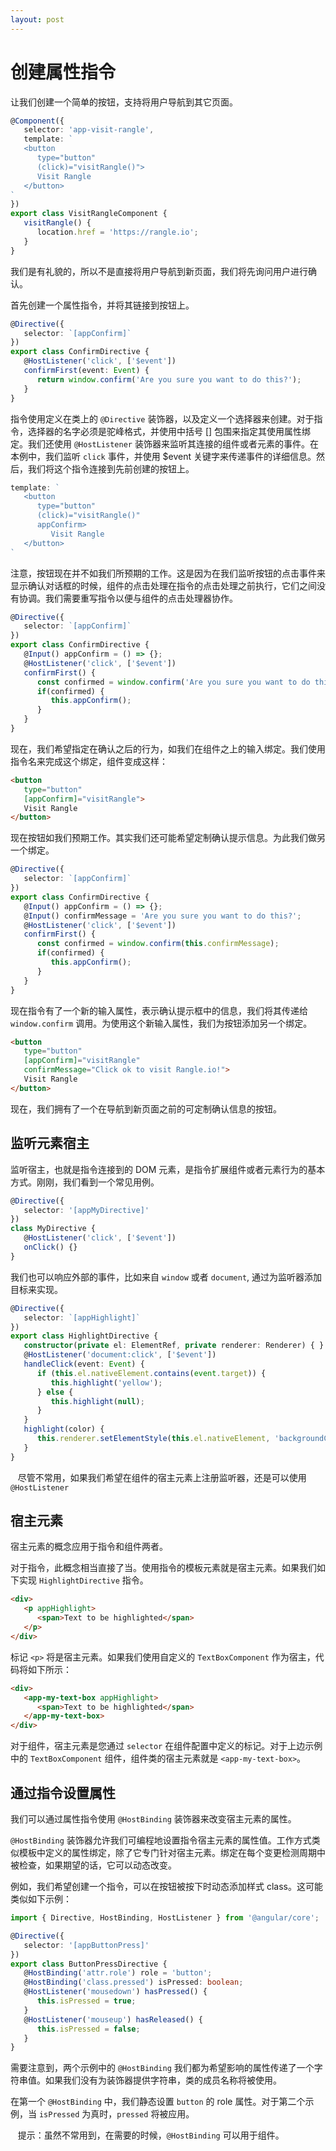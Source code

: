```yaml
---
layout: post
---
```

# 创建属性指令
让我们创建一个简单的按钮，支持将用户导航到其它页面。

```typescript 
@Component({
   selector: 'app-visit-rangle',
   template: `
   <button
      type="button"
      (click)="visitRangle()">
      Visit Rangle
   </button>
`
})
export class VisitRangleComponent {
   visitRangle() {
      location.href = 'https://rangle.io';
   }
}
```

我们是有礼貌的，所以不是直接将用户导航到新页面，我们将先询问用户进行确认。

首先创建一个属性指令，并将其链接到按钮上。

```typescript
@Directive({
   selector: `[appConfirm]`
})
export class ConfirmDirective {
   @HostListener('click', ['$event'])
   confirmFirst(event: Event) {
      return window.confirm('Are you sure you want to do this?');
   }
}
```

指令使用定义在类上的 `@Directive` 装饰器，以及定义一个选择器来创建。对于指令，选择器的名字必须是驼峰格式，并使用中括号 [] 包围来指定其使用属性绑定。我们还使用 `@HostListener` 装饰器来监听其连接的组件或者元素的事件。在本例中，我们监听 `click` 事件，并使用 $event 关键字来传递事件的详细信息。然后，我们将这个指令连接到先前创建的按钮上。

```typescript
template: `
   <button
      type="button"
      (click)="visitRangle()"
      appConfirm>
         Visit Rangle
   </button>
`
```

注意，按钮现在并不如我们所预期的工作。这是因为在我们监听按钮的点击事件来显示确认对话框的时候，组件的点击处理在指令的点击处理之前执行，它们之间没有协调。我们需要重写指令以便与组件的点击处理器协作。

```typescript
@Directive({
   selector: `[appConfirm]`
})
export class ConfirmDirective {
   @Input() appConfirm = () => {};
   @HostListener('click', ['$event'])
   confirmFirst() {
      const confirmed = window.confirm('Are you sure you want to do this?');
      if(confirmed) {
         this.appConfirm();
      }
   }
}
```

现在，我们希望指定在确认之后的行为，如我们在组件之上的输入绑定。我们使用指令名来完成这个绑定，组件变成这样：

```html
<button
   type="button"
   [appConfirm]="visitRangle">
   Visit Rangle
</button>
```

现在按钮如我们预期工作。其实我们还可能希望定制确认提示信息。为此我们做另一个绑定。

```typescript
@Directive({
   selector: `[appConfirm]`
})
export class ConfirmDirective {
   @Input() appConfirm = () => {};
   @Input() confirmMessage = 'Are you sure you want to do this?';
   @HostListener('click', ['$event'])
   confirmFirst() {
      const confirmed = window.confirm(this.confirmMessage);
      if(confirmed) {
         this.appConfirm();
      }
   }
}
```

现在指令有了一个新的输入属性，表示确认提示框中的信息，我们将其传递给 `window.confirm` 调用。为使用这个新输入属性，我们为按钮添加另一个绑定。

```html
<button
   type="button"
   [appConfirm]="visitRangle"
   confirmMessage="Click ok to visit Rangle.io!">
   Visit Rangle
</button>
```

现在，我们拥有了一个在导航到新页面之前的可定制确认信息的按钮。

## 监听元素宿主

监听宿主，也就是指令连接到的 DOM 元素，是指令扩展组件或者元素行为的基本方式。刚刚，我们看到一个常见用例。

```typescript
@Directive({
   selector: '[appMyDirective]'
})
class MyDirective {
   @HostListener('click', ['$event'])
   onClick() {}
}
```

我们也可以响应外部的事件，比如来自 `window` 或者 `document`, 通过为监听器添加目标来实现。

```typescript
@Directive({
   selector: `[appHighlight]`
})
export class HighlightDirective {
   constructor(private el: ElementRef, private renderer: Renderer) { }
   @HostListener('document:click', ['$event'])
   handleClick(event: Event) {
      if (this.el.nativeElement.contains(event.target)) {
         this.highlight('yellow');
      } else {
         this.highlight(null);
      }
   }
   highlight(color) {
      this.renderer.setElementStyle(this.el.nativeElement, 'backgroundColor', color);
   }
}
```

    尽管不常用，如果我们希望在组件的宿主元素上注册监听器，还是可以使用 `@HostListener`

## 宿主元素

宿主元素的概念应用于指令和组件两者。

对于指令，此概念相当直接了当。使用指令的模板元素就是宿主元素。如果我们如下实现 `HighlightDirective` 指令。

```html
<div>
   <p appHighlight>
      <span>Text to be highlighted</span>
   </p>
</div>
```

标记 `<p>` 将是宿主元素。如果我们使用自定义的 `TextBoxComponent` 作为宿主，代码将如下所示：

```html
<div>
   <app-my-text-box appHighlight>
      <span>Text to be highlighted</span>
   </app-my-text-box>
</div>
```

对于组件，宿主元素是您通过 `selector` 在组件配置中定义的标记。对于上边示例中的 `TextBoxComponent` 组件，组件类的宿主元素就是 `<app-my-text-box>`。

## 通过指令设置属性

我们可以通过属性指令使用 `@HostBinding` 装饰器来改变宿主元素的属性。

`@HostBinding` 装饰器允许我们可编程地设置指令宿主元素的属性值。工作方式类似模板中定义的属性绑定，除了它专门针对宿主元素。绑定在每个变更检测周期中被检查，如果期望的话，它可以动态改变。

例如，我们希望创建一个指令，可以在按钮被按下时动态添加样式 class。这可能类似如下示例：

```typescript
import { Directive, HostBinding, HostListener } from '@angular/core';

@Directive({
   selector: '[appButtonPress]'
})
export class ButtonPressDirective {
   @HostBinding('attr.role') role = 'button';
   @HostBinding('class.pressed') isPressed: boolean;
   @HostListener('mousedown') hasPressed() {
      this.isPressed = true;
   }
   @HostListener('mouseup') hasReleased() {
      this.isPressed = false;
   }
}
```

需要注意到，两个示例中的 `@HostBinding` 我们都为希望影响的属性传递了一个字符串值。如果我们没有为装饰器提供字符串，类的成员名称将被使用。

在第一个 `@HostBinding` 中，我们静态设置 `button` 的 role 属性。对于第二个示例，当 `isPressed` 为真时，`pressed` 将被应用。

    提示：虽然不常用到，在需要的时候，`@HostBinding` 可以用于组件。






